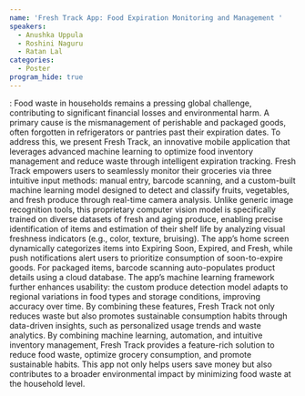```yaml
---
name: 'Fresh Track App: Food Expiration Monitoring and Management '
speakers:
  - Anushka Uppula
  - Roshini Naguru
  - Ratan Lal
categories:
  - Poster
program_hide: true
---
```


: Food waste in households remains a pressing global challenge, contributing to significant financial losses and environmental harm. A primary cause is the mismanagement of perishable and packaged goods, often forgotten in refrigerators or pantries past their expiration dates. To address this, we present Fresh Track, an innovative mobile application that leverages advanced machine learning to optimize food inventory management and reduce waste through intelligent expiration tracking.   Fresh Track empowers users to seamlessly monitor their groceries via three intuitive input methods: manual entry, barcode scanning, and a custom-built machine learning model designed to detect and classify fruits, vegetables, and fresh produce through real-time camera analysis. Unlike generic image recognition tools, this proprietary computer vision model is specifically trained on diverse datasets of fresh and aging produce, enabling precise identification of items and estimation of their shelf life by analyzing visual freshness indicators (e.g., color, texture, bruising). The app’s home screen dynamically categorizes items into Expiring Soon, Expired, and Fresh, while push notifications alert users to prioritize consumption of soon-to-expire goods.   For packaged items, barcode scanning auto-populates product details using a cloud database. The app’s machine learning framework further enhances usability: the custom produce detection model adapts to regional variations in food types and storage conditions, improving accuracy over time. By combining these features, Fresh Track not only reduces waste but also promotes sustainable consumption habits through data-driven insights, such as personalized usage trends and waste analytics.   By combining machine learning, automation, and intuitive inventory management, Fresh Track provides a feature-rich solution to reduce food waste, optimize grocery consumption, and promote sustainable habits. This app not only helps users save money but also contributes to a broader environmental impact by minimizing food waste at the household level. 